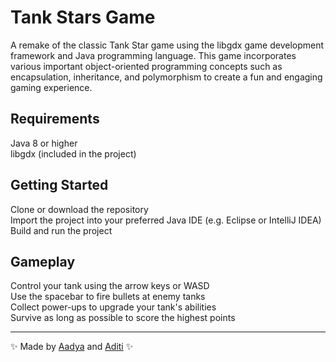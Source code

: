 # Tank Stars Game
A remake of the classic Tank Star game using the libgdx game development framework and Java programming language. This game incorporates various important object-oriented programming concepts such as encapsulation, inheritance, and polymorphism to create a fun and engaging gaming experience.
## Requirements
Java 8 or higher<br>
libgdx (included in the project)
## Getting Started
Clone or download the repository<br>
Import the project into your preferred Java IDE (e.g. Eclipse or IntelliJ IDEA)<br>
Build and run the project<br>
## Gameplay
Control your tank using the arrow keys or WASD<br>
Use the spacebar to fire bullets at enemy tanks<br>
Collect power-ups to upgrade your tank's abilities<br>
Survive as long as possible to score the highest points<br>
***
✨ Made by [Aadya](https://github.com/theaadya) and [Aditi](https://github.com/aditiisaxena) ✨
